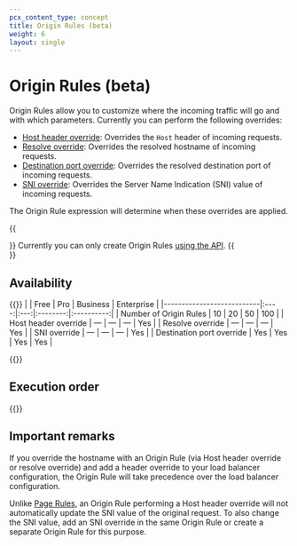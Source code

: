 ```yaml
---
pcx_content_type: concept
title: Origin Rules (beta)
weight: 6
layout: single
---
```


# Origin Rules (beta)

Origin Rules allow you to customize where the incoming traffic will go and with which parameters. Currently you can perform the following overrides:

* [Host header override](/rules/origin-rules/features/#host-header-override): Overrides the `Host` header of incoming requests.
* [Resolve override](/rules/origin-rules/features/#resolve-override): Overrides the resolved hostname of incoming requests.
* [Destination port override](/rules/origin-rules/features/#destination-port-override): Overrides the resolved destination port of incoming requests.
* [SNI override](/rules/origin-rules/features/#sni-override): Overrides the Server Name Indication (SNI) value of incoming requests.

The Origin Rule expression will determine when these overrides are applied.

{{<Aside type="warning">}}
Currently you can only create Origin Rules [using the API](/rules/origin-rules/create-api/).
{{</Aside>}}

## Availability

{{<table-wrap>}}
|                           | Free | Pro | Business | Enterprise |
|---------------------------|:----:|:---:|:--------:|:----------:|
| Number of Origin Rules    |  10  | 20  |    50    |    100     |
| Host header override      |  —   |  —  |    —     |    Yes     |
| Resolve override          |  —   |  —  |    —     |    Yes     |
| SNI override              |  —   |  —  |    —     |    Yes     |
| Destination port override | Yes  | Yes |   Yes    |    Yes     |

{{</table-wrap>}}

## Execution order

{{<render file="_product_execution_order.md">}}

## Important remarks

If you override the hostname with an Origin Rule (via Host header override or resolve override) and add a header override to your load balancer configuration, the Origin Rule will take precedence over the load balancer configuration.

Unlike [Page Rules](https://support.cloudflare.com/hc/articles/218411427), an Origin Rule performing a Host header override will not automatically update the SNI value of the original request. To also change the SNI value, add an SNI override in the same Origin Rule or create a separate Origin Rule for this purpose.